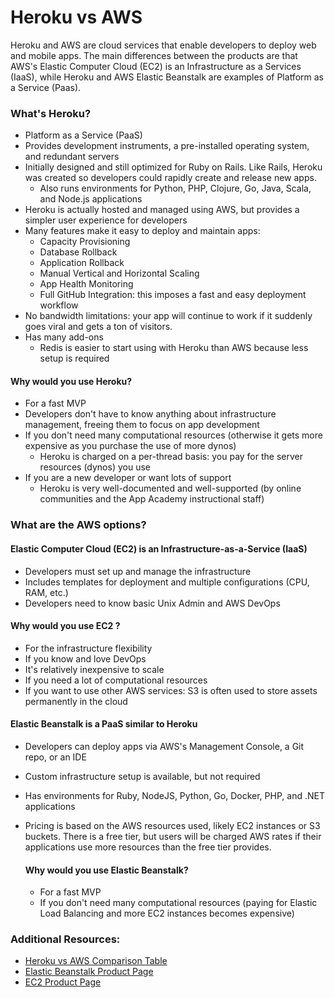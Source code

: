 # Heroku vs AWS

Heroku and AWS are cloud services that enable developers to deploy
web and mobile apps. The main differences between the products are 
that AWS's Elastic Computer Cloud (EC2) is an Infrastructure as a 
Services (IaaS), while Heroku and AWS Elastic Beanstalk are examples
of Platform as a Service (Paas). 


### What's Heroku?
- Platform as a Service (PaaS)
- Provides development instruments, a pre-installed operating system,
and redundant servers
- Initially designed and still optimized for Ruby on Rails. Like
Rails, Heroku was created so developers could rapidly create and 
release new apps. 
  - Also runs environments for Python, PHP, Clojure, Go, Java, Scala,
  and Node.js applications
- Heroku is actually hosted and managed using AWS, but provides a 
  simpler user experience for developers 
- Many features make it easy to deploy and maintain apps:
  - Capacity Provisioning
  - Database Rollback
  - Application Rollback
  - Manual Vertical and Horizontal Scaling
  - App Health Monitoring
  - Full GitHub Integration: this imposes a fast and easy deployment
  workflow
- No bandwidth limitations: your app will continue to work if it
suddenly goes viral and gets a ton of visitors.
- Has many add-ons
  - Redis is easier to start using with Heroku than AWS because less
  setup is required

#### Why would you use Heroku?
  - For a fast MVP
  - Developers don't have to know anything about infrastructure 
    management, freeing them to focus on app development
  - If you don't need many computational resources (otherwise it
    gets more expensive as you purchase the use of more dynos)
    - Heroku is charged on a per-thread basis: you pay for the server 
    resources (dynos) you use
  - If you are a new developer or want lots of support
    - Heroku is very well-documented and well-supported (by online 
    communities and the App Academy instructional staff)


### What are the AWS options?
#### Elastic Computer Cloud (EC2) is an Infrastructure-as-a-Service (IaaS)
  - Developers must set up and manage the infrastructure
  - Includes templates for deployment and multiple configurations
  (CPU, RAM, etc.)
  - Developers need to know basic Unix Admin and AWS DevOps
  
  #### Why would you use EC2 ?
  - For the infrastructure flexibility
  - If you know and love DevOps
  - It's relatively inexpensive to scale
  - If you need a lot of computational resources
  - If you want to use other AWS services: S3 is often used to store
  assets permanently in the cloud

#### Elastic Beanstalk is a PaaS similar to Heroku
  - Developers can deploy apps via AWS's Management Console, a Git repo,
  or an IDE
  - Custom infrastructure setup is available, but not required
  - Has environments for Ruby, NodeJS, Python, Go, Docker, PHP, and .NET
  applications
- Pricing is based on the AWS resources used, likely EC2 instances or
S3 buckets. There is a free tier, but users will be charged AWS rates
if their applications use more resources than the free tier provides.

  #### Why would you use Elastic Beanstalk?
    - For a fast MVP
    - If you don't need many computational resources (paying for Elastic Load
      Balancing and more EC2 instances becomes expensive)


### Additional Resources:
- [Heroku vs AWS Comparison Table][comparison-table]
- [Elastic Beanstalk Product Page][elastic-beanstalk]
- [EC2 Product Page][ec2]

[comparison-table]: https://dzone.com/articles/heroku-or-amazon-web-services-which-is-best-for-your-startup

[elastic-beanstalk]: https://aws.amazon.com/elasticbeanstalk/
[heroku]: https://www.heroku.com/platform
[ec2]: https://aws.amazon.com/ec2/

